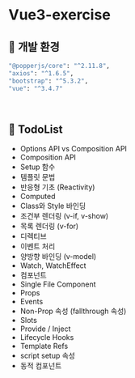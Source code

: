 # Vue3-exercise

## 🚩 개발 환경

```bash
"@popperjs/core": "^2.11.8",
"axios": "^1.6.5",
"bootstrap": "^5.3.2",
"vue": "^3.4.7"
```

<br />

## 🚩 TodoList

- Options API vs Composition API
- Composition API
- Setup 함수
- 템플릿 문법
- 반응형 기초 (Reactivity)
- Computed
- Class와 Style 바인딩
- 조건부 렌더링 (v-if, v-show)
- 목록 렌더링 (v-for)
- 디렉티브
- 이벤트 처리
- 양방향 바인딩 (v-model)
- Watch, WatchEffect
- 컴포넌트
- Single File Component
- Props
- Events
- Non-Prop 속성 (fallthrough 속성)
- Slots
- Provide / Inject
- Lifecycle Hooks
- Template Refs
- script setup 속성
- 동적 컴포넌트
